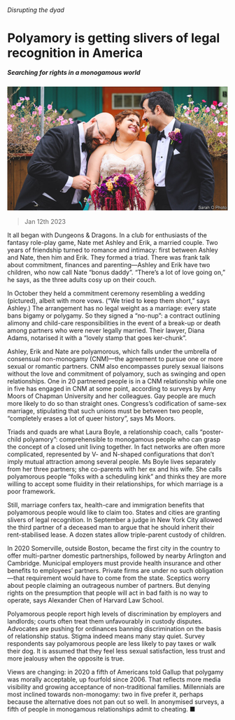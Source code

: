 ###### Disrupting the dyad

# Polyamory is getting slivers of legal recognition in America 

##### Searching for rights in a monogamous world 

![image](images/20230114_USP004.jpg) 

> Jan 12th 2023 

It all began with Dungeons &amp; Dragons. In a club for enthusiasts of the fantasy role-play game, Nate met Ashley and Erik, a married couple. Two years of friendship turned to romance and intimacy: first between Ashley and Nate, then him and Erik. They formed a triad. There was frank talk about commitment, finances and parenting—Ashley and Erik have two children, who now call Nate “bonus daddy”. “There’s a lot of love going on,” he says, as the three adults cosy up on their couch. 

In October they held a commitment ceremony resembling a wedding (pictured), albeit with more vows. (“We tried to keep them short,” says Ashley.) The arrangement has no legal weight as a marriage: every state bans bigamy or polygamy. So they signed a “no-nup”: a contract outlining alimony and child-care responsibilities in the event of a break-up or death among partners who were never legally married. Their lawyer, Diana Adams, notarised it with a “lovely stamp that goes ker-chunk”.

Ashley, Erik and Nate are polyamorous, which falls under the umbrella of consensual non-monogamy (CNM)—the agreement to pursue one or more sexual or romantic partners. CNM also encompasses purely sexual liaisons without the love and commitment of polyamory, such as swinging and open relationships. One in 20 partnered people is in a CNM relationship while one in five has engaged in CNM at some point, according to surveys by Amy Moors of Chapman University and her colleagues. Gay people are much more likely to do so than straight ones. Congress’s codification of same-sex marriage, stipulating that such unions must be between two people, “completely erases a lot of queer history”, says Ms Moors.

Triads and quads are what Laura Boyle, a relationship coach, calls “poster-child polyamory”: comprehensible to monogamous people who can grasp the concept of a closed unit living together. In fact networks are often more complicated, represented by V- and N-shaped configurations that don’t imply mutual attraction among several people. Ms Boyle lives separately from her three partners; she co-parents with her ex and his wife. She calls polyamorous people “folks with a scheduling kink” and thinks they are more willing to accept some fluidity in their relationships, for which marriage is a poor framework.

Still, marriage confers tax, health-care and immigration benefits that polyamorous people would like to claim too. States and cities are granting slivers of legal recognition. In September a judge in New York City allowed the third partner of a deceased man to argue that he should inherit their rent-stabilised lease. A dozen states allow triple-parent custody of children.

In 2020 Somerville, outside Boston, became the first city in the country to offer multi-partner domestic partnerships, followed by nearby Arlington and Cambridge. Municipal employers must provide health insurance and other benefits to employees’ partners. Private firms are under no such obligation—that requirement would have to come from the state. Sceptics worry about people claiming an outrageous number of partners. But denying rights on the presumption that people will act in bad faith is no way to operate, says Alexander Chen of Harvard Law School.

Polyamorous people report high levels of discrimination by employers and landlords; courts often treat them unfavourably in custody disputes. Advocates are pushing for ordinances banning discrimination on the basis of relationship status. Stigma indeed means many stay quiet. Survey respondents say polyamorous people are less likely to pay taxes or walk their dog. It is assumed that they feel less sexual satisfaction, less trust and more jealousy when the opposite is true.

Views are changing: in 2020 a fifth of Americans told Gallup that polygamy was morally acceptable, up fourfold since 2006. That reflects more media visibility and growing acceptance of non-traditional families. Millennials are most inclined towards non-monogamy: two in five prefer it, perhaps because the alternative does not pan out so well. In anonymised surveys, a fifth of people in monogamous relationships admit to cheating. ■


